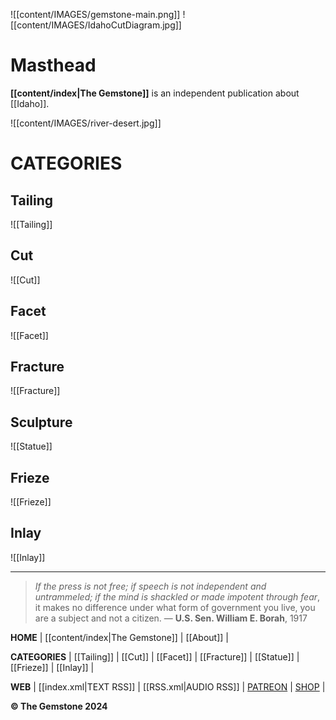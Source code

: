 ![[content/IMAGES/gemstone-main.png]]
![[content/IMAGES/IdahoCutDiagram.jpg]]

# Masthead

**[[content/index|The Gemstone]]** is an independent publication about [[Idaho]]. 



![[content/IMAGES/river-desert.jpg]]

# CATEGORIES 

## Tailing
![[Tailing]]
## Cut
![[Cut]]
## Facet
![[Facet]]
## Fracture
![[Fracture]]
## Sculpture
![[Statue]]
## Frieze 
![[Frieze]]
## Inlay
![[Inlay]]

---

>*If the press is not free; if speech is not independent and untrammeled; if the mind is shackled or made impotent through fear*, it makes no difference under what form of government you live, you are a subject and not a citizen.
— **U.S. Sen. William E. Borah**, 1917

**HOME** | [[content/index|The Gemstone]] | [[About]] |

**CATEGORIES** | [[Tailing]] | [[Cut]] | [[Facet]] | [[Fracture]] | [[Statue]] | [[Frieze]] | [[Inlay]] |

**WEB** | [[index.xml|TEXT RSS]] | [[RSS.xml|AUDIO RSS]] | [PATREON](https://www.patreon.com/) | [SHOP](https://www.youtube.com/watch?v=dQw4w9WgXcQ/) |

**&#169; The Gemstone 2024**